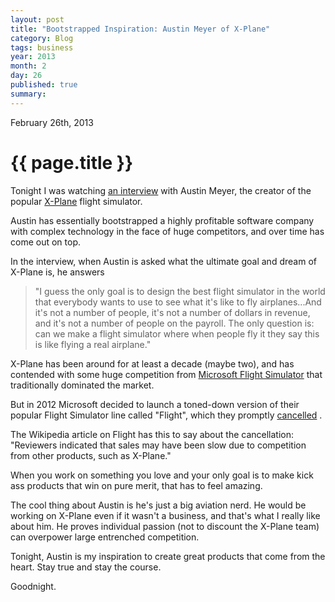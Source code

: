 ```yaml
---
layout: post
title: "Bootstrapped Inspiration: Austin Meyer of X-Plane"
category: Blog
tags: business
year: 2013
month: 2
day: 26
published: true
summary: 
---
```


<p class="meta">February 26th, 2013</p>

# {{ page.title }} #

Tonight I was watching [an interview](http://www.youtube.com/watch?v=KmdiQcybhLw) with Austin Meyer, the creator of the popular [X-Plane](http://x-plane.com/) flight simulator.

Austin has essentially bootstrapped a highly profitable software company with complex technology in the face of huge competitors, and over time has come out on top.

In the interview, when Austin is asked what the ultimate goal and dream of X-Plane is, he answers

> "I guess the only goal is to design the best flight simulator in the world that everybody wants to use to see what it's like to fly airplanes...And it's not a number of people, it's not a number of dollars in revenue, and it's not a number of people on the payroll. The only question is: can we make a flight simulator where when people fly it they say this is like flying a real airplane."

X-Plane has been around for at least a decade (maybe two), and has contended with some huge competition from [Microsoft Flight Simulator](http://en.wikipedia.org/wiki/Microsoft_Flight_Simulator) that traditionally dominated the market.

But in 2012 Microsoft decided to launch a toned-down version of their popular Flight Simulator line called "Flight", which they promptly [cancelled](http://en.wikipedia.org/wiki/Microsoft_Flight#Cancellation) .

The Wikipedia article on Flight has this to say about the cancellation: "Reviewers indicated that sales may have been slow due to competition from other products, such as X-Plane."

When you work on something you love and your only goal is to make kick ass products that win on pure merit, that has to feel amazing.

The cool thing about Austin is he's just a big aviation nerd. He would be working on X-Plane even if it wasn't a business, and that's what I really like about him. He proves individual passion (not to discount the X-Plane team) can overpower large entrenched competition.

Tonight, Austin is my inspiration to create great products that come from the heart. Stay true and stay the course.

Goodnight.
